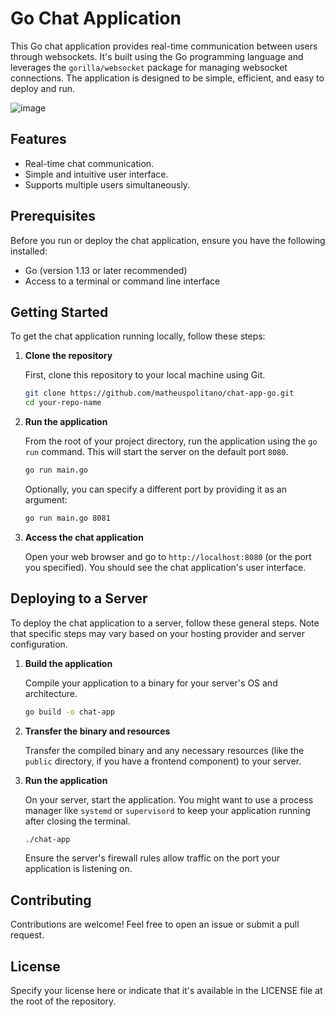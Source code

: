 # Go Chat Application

This Go chat application provides real-time communication between users through websockets. It's built using the Go programming language and leverages the `gorilla/websocket` package for managing websocket connections. The application is designed to be simple, efficient, and easy to deploy and run.

![image](https://github.com/matheuspolitano/chat-app-go/assets/47066134/cc4be0e6-39ca-4926-820e-a0b500321ead)

## Features

- Real-time chat communication.
- Simple and intuitive user interface.
- Supports multiple users simultaneously.

## Prerequisites

Before you run or deploy the chat application, ensure you have the following installed:
- Go (version 1.13 or later recommended)
- Access to a terminal or command line interface

## Getting Started

To get the chat application running locally, follow these steps:

1. **Clone the repository**

   First, clone this repository to your local machine using Git.

   ```bash
   git clone https://github.com/matheuspolitano/chat-app-go.git
   cd your-repo-name
   ```

2. **Run the application**

   From the root of your project directory, run the application using the `go run` command. This will start the server on the default port `8080`.

   ```bash
   go run main.go
   ```

   Optionally, you can specify a different port by providing it as an argument:

   ```bash
   go run main.go 8081
   ```

3. **Access the chat application**

   Open your web browser and go to `http://localhost:8080` (or the port you specified). You should see the chat application's user interface.

## Deploying to a Server

To deploy the chat application to a server, follow these general steps. Note that specific steps may vary based on your hosting provider and server configuration.

1. **Build the application**

   Compile your application to a binary for your server's OS and architecture.

   ```bash
   go build -o chat-app
   ```

2. **Transfer the binary and resources**

   Transfer the compiled binary and any necessary resources (like the `public` directory, if you have a frontend component) to your server.

3. **Run the application**

   On your server, start the application. You might want to use a process manager like `systemd` or `supervisord` to keep your application running after closing the terminal.

   ```bash
   ./chat-app
   ```

   Ensure the server's firewall rules allow traffic on the port your application is listening on.

## Contributing

Contributions are welcome! Feel free to open an issue or submit a pull request.

## License

Specify your license here or indicate that it's available in the LICENSE file at the root of the repository.
